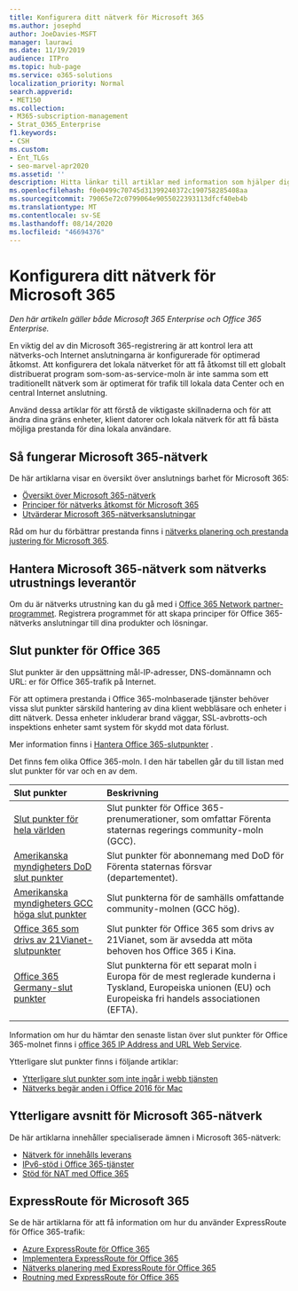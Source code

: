 ```yaml
---
title: Konfigurera ditt nätverk för Microsoft 365
ms.author: josephd
author: JoeDavies-MSFT
manager: laurawi
ms.date: 11/19/2019
audience: ITPro
ms.topic: hub-page
ms.service: o365-solutions
localization_priority: Normal
search.appverid:
- MET150
ms.collection:
- M365-subscription-management
- Strat_O365_Enterprise
f1.keywords:
- CSH
ms.custom:
- Ent_TLGs
- seo-marvel-apr2020
ms.assetid: ''
description: Hitta länkar till artiklar med information som hjälper dig att konfigurera ditt nätverk för Microsoft 365, inklusive en översikt över nätverks anslutningen och en lista med slut punkter.
ms.openlocfilehash: f0e0499c70745d31399240372c190758285408aa
ms.sourcegitcommit: 79065e72c0799064e9055022393113dfcf40eb4b
ms.translationtype: MT
ms.contentlocale: sv-SE
ms.lasthandoff: 08/14/2020
ms.locfileid: "46694376"
---
```

# <a name="set-up-your-network-for-microsoft-365"></a>Konfigurera ditt nätverk för Microsoft 365

*Den här artikeln gäller både Microsoft 365 Enterprise och Office 365 Enterprise.*

En viktig del av din Microsoft 365-registrering är att kontrol lera att nätverks-och Internet anslutningarna är konfigurerade för optimerad åtkomst. Att konfigurera det lokala nätverket för att få åtkomst till ett globalt distribuerat program som-som-as-service-moln är inte samma som ett traditionellt nätverk som är optimerat för trafik till lokala data Center och en central Internet anslutning. 

Använd dessa artiklar för att förstå de viktigaste skillnaderna och för att ändra dina gräns enheter, klient datorer och lokala nätverk för att få bästa möjliga prestanda för dina lokala användare.

## <a name="how-microsoft-365-networking-works"></a>Så fungerar Microsoft 365-nätverk

De här artiklarna visar en översikt över anslutnings barhet för Microsoft 365:

- [Översikt över Microsoft 365-nätverk](microsoft-365-networking-overview.md)
- [Principer för nätverks åtkomst för Microsoft 365](microsoft-365-network-connectivity-principles.md)
- [Utvärderar Microsoft 365-nätverksanslutningar](assessing-network-connectivity.md)

Råd om hur du förbättrar prestanda finns i [nätverks planering och prestanda justering för Microsoft 365](network-planning-and-performance.md).

## <a name="support-microsoft-365-networking-as-a-network-equipment-vendor"></a>Hantera Microsoft 365-nätverk som nätverks utrustnings leverantör

Om du är nätverks utrustning kan du gå med i [Office 365 Network partner-programmet](microsoft-365-networking-partner-program.md). Registrera programmet för att skapa principer för Office 365-nätverks anslutningar till dina produkter och lösningar. 

## <a name="office-365-endpoints"></a>Slut punkter för Office 365

Slut punkter är den uppsättning mål-IP-adresser, DNS-domännamn och URL: er för Office 365-trafik på Internet. 

För att optimera prestanda i Office 365-molnbaserade tjänster behöver vissa slut punkter särskild hantering av dina klient webbläsare och enheter i ditt nätverk. Dessa enheter inkluderar brand väggar, SSL-avbrotts-och inspektions enheter samt system för skydd mot data förlust.

Mer information finns i [Hantera Office 365-slutpunkter](managing-office-365-endpoints.md) .

Det finns fem olika Office 365-moln. I den här tabellen går du till listan med slut punkter för var och en av dem.

| Slut punkter | Beskrivning |
|:-------|:-----|
| [Slut punkter för hela världen](urls-and-ip-address-ranges.md) | Slut punkter för Office 365-prenumerationer, som omfattar Förenta staternas regerings community-moln (GCC). |
| [Amerikanska myndigheters DoD slut punkter](microsoft-365-u-s-government-dod-endpoints.md) | Slut punkter för abonnemang med DoD för Förenta staternas försvar (departementet). |
| [Amerikanska myndigheters GCC höga slut punkter](microsoft-365-u-s-government-gcc-high-endpoints.md) | Slut punkterna för de samhälls omfattande community-molnen (GCC hög). |
| [Office 365 som drivs av 21Vianet-slutpunkter](urls-and-ip-address-ranges-21vianet.md) | Slut punkter för Office 365 som drivs av 21Vianet, som är avsedda att möta behoven hos Office 365 i Kina. |
| [Office 365 Germany-slut punkter](microsoft-365-germany-endpoints.md) | Slut punkterna för ett separat moln i Europa för de mest reglerade kunderna i Tyskland, Europeiska unionen (EU) och Europeiska fri handels associationen (EFTA). |
|||

Information om hur du hämtar den senaste listan över slut punkter för Office 365-molnet finns i [office 365 IP Address and URL Web Service](microsoft-365-ip-web-service.md).

Ytterligare slut punkter finns i följande artiklar:

- [Ytterligare slut punkter som inte ingår i webb tjänsten](additional-office365-ip-addresses-and-urls.md)
- [Nätverks begär anden i Office 2016 för Mac](network-requests-in-office-2016-for-mac.md)


## <a name="additional-topics-for-microsoft-365-networking"></a>Ytterligare avsnitt för Microsoft 365-nätverk

De här artiklarna innehåller specialiserade ämnen i Microsoft 365-nätverk:

- [Nätverk för innehålls leverans](content-delivery-networks.md)
- [IPv6-stöd i Office 365-tjänster](ipv6-support.md)
- [Stöd för NAT med Office 365](nat-support-with-microsoft-365.md)

## <a name="expressroute-for-microsoft-365"></a>ExpressRoute för Microsoft 365

Se de här artiklarna för att få information om hur du använder ExpressRoute för Office 365-trafik:

- [Azure ExpressRoute för Office 365](azure-expressroute.md)
- [Implementera ExpressRoute för Office 365](implementing-expressroute.md)
- [Nätverks planering med ExpressRoute för Office 365](network-planning-with-expressroute.md)
- [Routning med ExpressRoute för Office 365](routing-with-expressroute.md)
